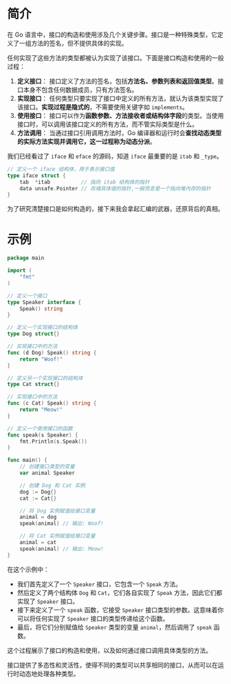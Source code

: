 # 简介

在 Go 语言中，接口的构造和使用涉及几个关键步骤。接口是一种特殊类型，它定义了一组方法的签名，但不提供具体的实现。

任何实现了这些方法的类型都被认为实现了该接口。下面是接口构造和使用的一般过程：

1. **定义接口**： 接口定义了方法的签名，包括**方法名、参数列表和返回值类型**。接口本身不包含任何数据成员，只有方法签名。
2. **实现接口**： 任何类型只要实现了接口中定义的所有方法，就认为该类型实现了该接口。**实现过程是隐式的**，不需要使用关键字如 `implements`。
3. **使用接口**： 接口可以作为**函数参数、方法接收者或结构体字段**的类型。当使用接口时，可以调用该接口定义的所有方法，而不管实际类型是什么。
4. **方法调用**： 当通过接口引用调用方法时，Go 编译器和运行时会**查找动态类型的实际方法实现并调用它，这一过程称为动态分派**。



我们已经看过了 `iface` 和 `eface` 的源码，知道 `iface` 最重要的是 `itab` 和 `_type`。

```go
// 定义一个 iface 结构体，用于表示接口值
type iface struct {
	tab  *itab          // 指向 itab 结构体的指针
	data unsafe.Pointer // 存储具体值的指针,一般而言是一个指向堆内存的指针
}
```

为了研究清楚接口是如何构造的，接下来我会拿起汇编的武器，还原背后的真相。



# 示例

```go
package main

import (
	"fmt"
)

// 定义一个接口
type Speaker interface {
	Speak() string
}

// 定义一个实现接口的结构体
type Dog struct{}

// 实现接口中的方法
func (d Dog) Speak() string {
	return "Woof!"
}

// 定义另一个实现接口的结构体
type Cat struct{}

// 实现接口中的方法
func (c Cat) Speak() string {
	return "Meow!"
}

// 定义一个使用接口的函数
func speak(s Speaker) {
	fmt.Println(s.Speak())
}

func main() {
	// 创建接口类型的变量
	var animal Speaker

	// 创建 Dog 和 Cat 实例
	dog := Dog{}
	cat := Cat{}

	// 将 Dog 实例赋值给接口变量
	animal = dog
	speak(animal) // 输出: Woof!

	// 将 Cat 实例赋值给接口变量
	animal = cat
	speak(animal) // 输出: Meow!
}
```

在这个示例中：

- 我们首先定义了一个 `Speaker` 接口，它包含一个 `Speak` 方法。
- 然后定义了两个结构体 `Dog` 和 `Cat`，它们各自实现了 `Speak` 方法，因此它们都实现了 `Speaker` 接口。
- 接下来定义了一个 `speak` 函数，它接受 `Speaker` 接口类型的参数。这意味着你可以将任何实现了 `Speaker` 接口的类型传递给这个函数。
- 最后，将它们分别赋值给 `Speaker` 类型的变量 `animal`，然后调用了 `speak` 函数。

这个过程展示了接口的构造和使用，以及如何通过接口调用具体类型的方法。

接口提供了多态性和灵活性，使得不同的类型可以共享相同的接口，从而可以在运行时动态地处理各种类型。